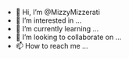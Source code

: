 - 👋 Hi, I’m @MizzyMizzerati
- 👀 I’m interested in ...
- 🌱 I’m currently learning ...
- 💞️ I’m looking to collaborate on ...
- 📫 How to reach me ...

<!---
MizzyMizzerati/MizzyMizzerati is a ✨ special ✨ repository because its `README.md` (this file) appears on your GitHub profile.
You can click the Preview link to take a look at your changes.
--->
